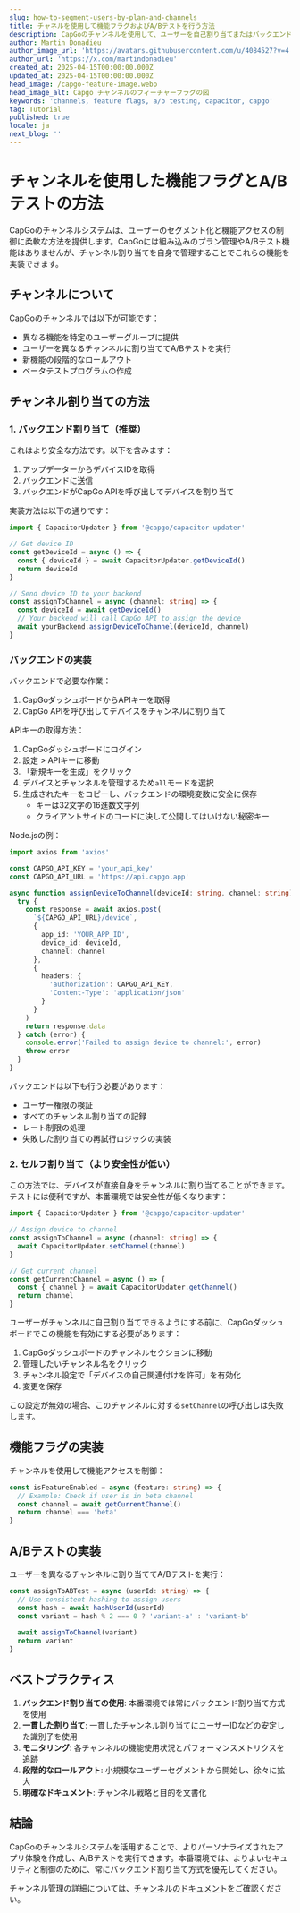 ```yaml
---
slug: how-to-segment-users-by-plan-and-channels
title: チャネルを使用して機能フラグおよびA/Bテストを行う方法
description: CapGoのチャンネルを使用して、ユーザーを自己割り当てまたはバックエンドを使用して、機能フラグやA/Bテストを行う方法を学びましょう
author: Martin Donadieu
author_image_url: 'https://avatars.githubusercontent.com/u/4084527?v=4'
author_url: 'https://x.com/martindonadieu'
created_at: 2025-04-15T00:00:00.000Z
updated_at: 2025-04-15T00:00:00.000Z
head_image: /capgo-feature-image.webp
head_image_alt: Capgo チャンネルのフィーチャーフラグの図
keywords: 'channels, feature flags, a/b testing, capacitor, capgo'
tag: Tutorial
published: true
locale: ja
next_blog: ''
---
```

# チャンネルを使用した機能フラグとA/Bテストの方法

CapGoのチャンネルシステムは、ユーザーのセグメント化と機能アクセスの制御に柔軟な方法を提供します。CapGoには組み込みのプラン管理やA/Bテスト機能はありませんが、チャンネル割り当てを自身で管理することでこれらの機能を実装できます。

## チャンネルについて

CapGoのチャンネルでは以下が可能です：
- 異なる機能を特定のユーザーグループに提供
- ユーザーを異なるチャンネルに割り当ててA/Bテストを実行
- 新機能の段階的なロールアウト
- ベータテストプログラムの作成

## チャンネル割り当ての方法

### 1. バックエンド割り当て（推奨）

これはより安全な方法です。以下を含みます：
1. アップデーターからデバイスIDを取得
2. バックエンドに送信
3. バックエンドがCapGo APIを呼び出してデバイスを割り当て

実装方法は以下の通りです：

```typescript
import { CapacitorUpdater } from '@capgo/capacitor-updater'

// Get device ID
const getDeviceId = async () => {
  const { deviceId } = await CapacitorUpdater.getDeviceId()
  return deviceId
}

// Send device ID to your backend
const assignToChannel = async (channel: string) => {
  const deviceId = await getDeviceId()
  // Your backend will call CapGo API to assign the device
  await yourBackend.assignDeviceToChannel(deviceId, channel)
}
```

### バックエンドの実装

バックエンドで必要な作業：
1. CapGoダッシュボードからAPIキーを取得
2. CapGo APIを呼び出してデバイスをチャンネルに割り当て

APIキーの取得方法：
1. CapGoダッシュボードにログイン
2. 設定 > APIキーに移動
3. 「新規キーを生成」をクリック
4. デバイスとチャンネルを管理するため`all`モードを選択
5. 生成されたキーをコピーし、バックエンドの環境変数に安全に保存
   - キーは32文字の16進数文字列
   - クライアントサイドのコードに決して公開してはいけない秘密キー

Node.jsの例：

```typescript
import axios from 'axios'

const CAPGO_API_KEY = 'your_api_key'
const CAPGO_API_URL = 'https://api.capgo.app'

async function assignDeviceToChannel(deviceId: string, channel: string) {
  try {
    const response = await axios.post(
      `${CAPGO_API_URL}/device`,
      {
        app_id: 'YOUR_APP_ID',
        device_id: deviceId,
        channel: channel
      },
      {
        headers: {
          'authorization': CAPGO_API_KEY,
          'Content-Type': 'application/json'
        }
      }
    )
    return response.data
  } catch (error) {
    console.error('Failed to assign device to channel:', error)
    throw error
  }
}
```

バックエンドは以下も行う必要があります：
- ユーザー権限の検証
- すべてのチャンネル割り当ての記録
- レート制限の処理
- 失敗した割り当ての再試行ロジックの実装

### 2. セルフ割り当て（より安全性が低い）

この方法では、デバイスが直接自身をチャンネルに割り当てることができます。テストには便利ですが、本番環境では安全性が低くなります：

```typescript
import { CapacitorUpdater } from '@capgo/capacitor-updater'

// Assign device to channel
const assignToChannel = async (channel: string) => {
  await CapacitorUpdater.setChannel(channel)
}

// Get current channel
const getCurrentChannel = async () => {
  const { channel } = await CapacitorUpdater.getChannel()
  return channel
}
```

ユーザーがチャンネルに自己割り当てできるようにする前に、CapGoダッシュボードでこの機能を有効にする必要があります：

1. CapGoダッシュボードのチャンネルセクションに移動
2. 管理したいチャンネル名をクリック
3. チャンネル設定で「デバイスの自己関連付けを許可」を有効化
4. 変更を保存

この設定が無効の場合、このチャンネルに対する`setChannel`の呼び出しは失敗します。

## 機能フラグの実装

チャンネルを使用して機能アクセスを制御：

```typescript
const isFeatureEnabled = async (feature: string) => {
  // Example: Check if user is in beta channel
  const channel = await getCurrentChannel()
  return channel === 'beta'
}
```

## A/Bテストの実装

ユーザーを異なるチャンネルに割り当ててA/Bテストを実行：

```typescript
const assignToABTest = async (userId: string) => {
  // Use consistent hashing to assign users
  const hash = await hashUserId(userId)
  const variant = hash % 2 === 0 ? 'variant-a' : 'variant-b'
  
  await assignToChannel(variant)
  return variant
}
```

## ベストプラクティス

1. **バックエンド割り当ての使用**: 本番環境では常にバックエンド割り当て方式を使用
2. **一貫した割り当て**: 一貫したチャンネル割り当てにユーザーIDなどの安定した識別子を使用
3. **モニタリング**: 各チャンネルの機能使用状況とパフォーマンスメトリクスを追跡
4. **段階的なロールアウト**: 小規模なユーザーセグメントから開始し、徐々に拡大
5. **明確なドキュメント**: チャンネル戦略と目的を文書化

## 結論

CapGoのチャンネルシステムを活用することで、よりパーソナライズされたアプリ体験を作成し、A/Bテストを実行できます。本番環境では、よりよいセキュリティと制御のために、常にバックエンド割り当て方式を優先してください。

チャンネル管理の詳細については、[チャンネルのドキュメント](/docs/live-updates/channels/)をご確認ください。
